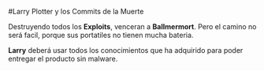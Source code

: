 #Larry Plotter y los Commits de la Muerte

Destruyendo todos los **Exploits**, venceran a **Ballmermort**.
Pero el camino no será facil, porque sus portatiles no tienen mucha bateria.

**Larry** deberá usar todos los conocimientos que ha adquirido para poder entregar el producto sin malware.
